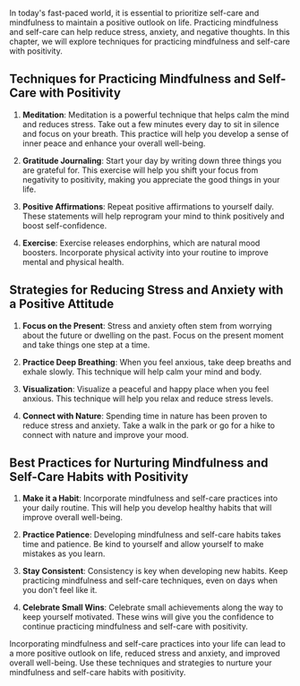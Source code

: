 
In today's fast-paced world, it is essential to prioritize self-care and mindfulness to maintain a positive outlook on life. Practicing mindfulness and self-care can help reduce stress, anxiety, and negative thoughts. In this chapter, we will explore techniques for practicing mindfulness and self-care with positivity.

Techniques for Practicing Mindfulness and Self-Care with Positivity
-------------------------------------------------------------------

1. **Meditation**: Meditation is a powerful technique that helps calm the mind and reduces stress. Take out a few minutes every day to sit in silence and focus on your breath. This practice will help you develop a sense of inner peace and enhance your overall well-being.

2. **Gratitude Journaling**: Start your day by writing down three things you are grateful for. This exercise will help you shift your focus from negativity to positivity, making you appreciate the good things in your life.

3. **Positive Affirmations**: Repeat positive affirmations to yourself daily. These statements will help reprogram your mind to think positively and boost self-confidence.

4. **Exercise**: Exercise releases endorphins, which are natural mood boosters. Incorporate physical activity into your routine to improve mental and physical health.

Strategies for Reducing Stress and Anxiety with a Positive Attitude
-------------------------------------------------------------------

1. **Focus on the Present**: Stress and anxiety often stem from worrying about the future or dwelling on the past. Focus on the present moment and take things one step at a time.

2. **Practice Deep Breathing**: When you feel anxious, take deep breaths and exhale slowly. This technique will help calm your mind and body.

3. **Visualization**: Visualize a peaceful and happy place when you feel anxious. This technique will help you relax and reduce stress levels.

4. **Connect with Nature**: Spending time in nature has been proven to reduce stress and anxiety. Take a walk in the park or go for a hike to connect with nature and improve your mood.

Best Practices for Nurturing Mindfulness and Self-Care Habits with Positivity
-----------------------------------------------------------------------------

1. **Make it a Habit**: Incorporate mindfulness and self-care practices into your daily routine. This will help you develop healthy habits that will improve overall well-being.

2. **Practice Patience**: Developing mindfulness and self-care habits takes time and patience. Be kind to yourself and allow yourself to make mistakes as you learn.

3. **Stay Consistent**: Consistency is key when developing new habits. Keep practicing mindfulness and self-care techniques, even on days when you don't feel like it.

4. **Celebrate Small Wins**: Celebrate small achievements along the way to keep yourself motivated. These wins will give you the confidence to continue practicing mindfulness and self-care with positivity.

Incorporating mindfulness and self-care practices into your life can lead to a more positive outlook on life, reduced stress and anxiety, and improved overall well-being. Use these techniques and strategies to nurture your mindfulness and self-care habits with positivity.
